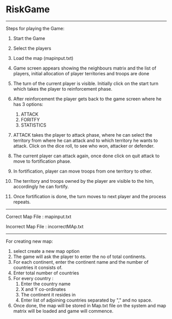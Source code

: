 # RiskGame

----------------------------------------------------------------------------------------------------------------------------
Steps for playing the Game:

1. Start the Game
2. Select the players
3. Load the map (mapinput.txt)
4. Game screen appears showing the neighbours matrix and the list of players, initial allocation of player territories and troops are done
5. The turn of the current player is visible. Initially click on the start turn which takes the player to reinforcement phase.
6. After reinforcement the player gets back to the game screen where he has 3 options:
   1. ATTACK
   2. FORITFY
   3. STATISTICS
   
7. ATTACK takes the player to attack phase, where he can select the territory from where he can attack and to which territory he wants to attack. Click on the dice roll, to see who won, attacker or defender.
8. The current player can attack again, once done click on quit attack to move to fortification phase.
9. In fortification, player can move troops from one territory to other.
10. The territory and troops owned by the player are visible to the him, accordingly he can fortify.
11. Once fortification is done, the turn moves to next player and the process repeats.

-----------------------------------------------------------------------------------------------------------------------------

Correct Map File : 
mapinput.txt

Incorrect Map File : 
incorrectMAp.txt

-----------------------------------------------------------------------------------------------------------------------------

For creating new map:
1. select create a new map option
2. The game will ask the player to enter the no of total continents.
3. For each continent, enter the continent name and the number of countries it consists of.
4. Enter total number of countries
5. For every country :
   1. Enter the country name
   2. X and Y co-ordinates
   3. The continent it resides in
   4. Enter list of adjoining countries separated by "," and no space.
6. Once done, the map will be stored in Map.txt file on the system and map matrix will be loaded and game will commence. 
